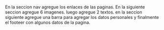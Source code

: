 En la seccion nav agregue los enlaces de las paginas.
En la siguiente seccion agregue 6 imagenes.
luego agregue 2 textos.
en la seccion siguiente agregue una barra para agregar los datos personales y finalmente el footeer con algunos datos de la pagina.
